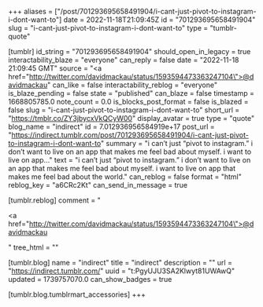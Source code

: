 +++
aliases = ["/post/701293695658491904/i-cant-just-pivot-to-instagram-i-dont-want-to"]
date = 2022-11-18T21:09:45Z
id = "701293695658491904"
slug = "i-cant-just-pivot-to-instagram-i-dont-want-to"
type = "tumblr-quote"

[tumblr]
id_string = "701293695658491904"
should_open_in_legacy = true
interactability_blaze = "everyone"
can_reply = false
date = "2022-11-18 21:09:45 GMT"
source = "<a href=\"http://twitter.com/davidmackau/status/1593594473363247104\">@davidmackau</a>"
can_like = false
interactability_reblog = "everyone"
is_blaze_pending = false
state = "published"
can_blaze = false
timestamp = 1668805785.0
note_count = 0.0
is_blocks_post_format = false
is_blazed = false
slug = "i-cant-just-pivot-to-instagram-i-dont-want-to"
short_url = "https://tmblr.co/ZY3jbycxVkQCyW00"
display_avatar = true
type = "quote"
blog_name = "indirect"
id = 7.012936956584919e+17
post_url = "https://indirect.tumblr.com/post/701293695658491904/i-cant-just-pivot-to-instagram-i-dont-want-to"
summary = "i can’t just “pivot to instagram.” i don’t want to live on an app that makes me feel bad about myself. i want to live on app..."
text = "i can’t just “pivot to instagram.” i don’t want to live on an app that makes me feel bad about myself. i want to live on app that makes me feel bad about the world."
can_reblog = false
format = "html"
reblog_key = "a6CRc2Kt"
can_send_in_message = true

[tumblr.reblog]
comment = "<p><a href=\"http://twitter.com/davidmackau/status/1593594473363247104\">@davidmackau</a></p>"
tree_html = ""

[tumblr.blog]
name = "indirect"
title = "indirect"
description = ""
url = "https://indirect.tumblr.com/"
uuid = "t:PgyUJU3SA2Klwyt81UWAwQ"
updated = 1739757070.0
can_show_badges = true

[tumblr.blog.tumblrmart_accessories]
+++
